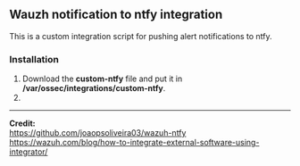 ## Wauzh notification to ntfy integration

This is a custom integration script for pushing alert notifications to ntfy.

### Installation
1. Download the **custom-ntfy** file and put it in **/var/ossec/integrations/custom-ntfy**.
2. 

---  
__Credit:__ \
https://github.com/joaopsoliveira03/wazuh-ntfy
https://wazuh.com/blog/how-to-integrate-external-software-using-integrator/

